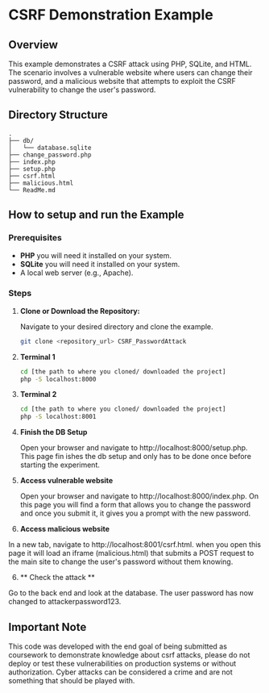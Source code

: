 # CSRF Demonstration Example

## Overview

This example demonstrates a CSRF attack using PHP, SQLite, and HTML. The scenario involves a vulnerable website where users can change their password, and a malicious website that attempts to exploit the CSRF vulnerability to change the user's password.

## Directory Structure
```
.
├── db/
│   └── database.sqlite
├── change_password.php
├── index.php
├── setup.php
├── csrf.html
├── malicious.html
└── ReadMe.md
```
## How to setup and run the Example

### Prerequisites

- **PHP** you will need it installed on your system.
- **SQLite** you will need it installed on your system.
- A local web server (e.g., Apache).

### Steps

1. **Clone or Download the Repository:**

   Navigate to your desired directory and clone the example.

   ```bash
   git clone <repository_url> CSRF_PasswordAttack
    ```
2. **Terminal 1**
    ```bash
    cd [the path to where you cloned/ downloaded the project]
    php -S localhost:8000
	```
3. **Terminal 2**
    ```bash
	cd [the path to where you cloned/ downloaded the project]
	php -S localhost:8001
	```
4. **Finish the DB Setup**

	Open your browser and navigate to http://localhost:8000/setup.php. This page fin ishes the db setup and only has to be done once before starting the experiment.

5. **Access vulnerable website**

	Open your browser and navigate to http://localhost:8000/index.php. On this page you will find a form that allows you to change the password and once you submit it, it gives you a prompt with the new password.

6. **Access malicious website**

In a new tab, navigate to http://localhost:8001/csrf.html. when you open this page it will load an iframe (malicious.html) that submits a POST request to the main site to change the user's password without them knowing.

6. ** Check the attack **

Go to the back end and look at the database. The user password has now changed to attackerpassword123.

## Important Note
This code was developed with the end goal of being submitted as coursework to demonstrate knowledge about csrf attacks, please do not deploy or test these vulnerabilities on production systems or without authorization.
Cyber attacks can be considered a crime and are not something that should be played with.
